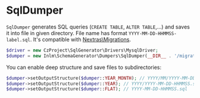 
# SqlDumper

`SqlDumper` generates SQL queries (`CREATE TABLE`, `ALTER TABLE`,...) and saves it into file in given directory. File name has format `YYYY-MM-DD-HHMMSS-label.sql`. It's compatible with [Nextras\Migrations](https://github.com/nextras/migrations).


```php
$driver = new CzProject\SqlGenerator\Drivers\MysqlDriver;
$dumper = new Inlm\SchemaGenerator\Dumpers\SqlDumper(__DIR__ . '/migrations/structures/', $driver);
```

You can enable deep structure and save files to subdirectories:

```php
$dumper->setOutputStructure($dumper::YEAR_MONTH); // YYYY/MM/YYYY-MM-DD-HHMMSS.sql
$dumper->setOutputStructure($dumper::YEAR); // YYYY/YYYY-MM-DD-HHMMSS.sql
$dumper->setOutputStructure($dumper::FLAT); // YYYY-MM-DD-HHMMSS.sql
```
